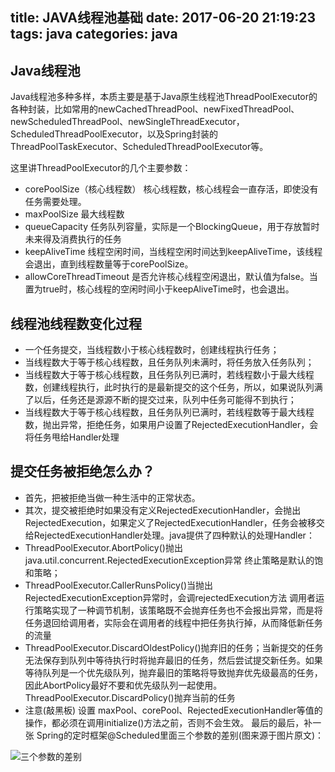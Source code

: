 
title: JAVA线程池基础
date: 2017-06-20 21:19:23
tags: java
categories: java
---

## Java线程池
Java线程池多种多样，本质主要是基于Java原生线程池ThreadPoolExecutor的各种封装，比如常用的newCachedThreadPool、newFixedThreadPool、newScheduledThreadPool、newSingleThreadExecutor，ScheduledThreadPoolExecutor，以及Spring封装的ThreadPoolTaskExecutor、ScheduledThreadPoolExecutor等。
<!-- more -->
这里讲ThreadPoolExecutor的几个主要参数：

- corePoolSize（核心线程数）
核心线程数，核心线程会一直存活，即使没有任务需要处理。
- maxPoolSize
最大线程数
- queueCapacity
任务队列容量，实际是一个BlockingQueue，用于存放暂时未来得及消费执行的任务
- keepAliveTime
线程空闲时间，当线程空闲时间达到keepAliveTime，该线程会退出，直到线程数量等于corePoolSize。
- allowCoreThreadTimeout
是否允许核心线程空闲退出，默认值为false。当置为true时，核心线程的空闲时间小于keepAliveTime时，也会退出。

## 线程池线程数变化过程
- 一个任务提交，当线程数小于核心线程数时，创建线程执行任务；
- 当线程数大于等于核心线程数，且任务队列未满时，将任务放入任务队列；
- 当线程数大于等于核心线程数，且任务队列已满时，若线程数小于最大线程数，创建线程执行，此时执行的是最新提交的这个任务，所以，如果说队列满了以后，任务还是源源不断的提交过来，队列中任务可能得不到执行；
- 当线程数大于等于核心线程数，且任务队列已满时，若线程数等于最大线程数，抛出异常，拒绝任务，如果用户设置了RejectedExecutionHandler，会将任务甩给Handler处理



## 提交任务被拒绝怎么办？
- 首先，把被拒绝当做一种生活中的正常状态。
- 其次，提交被拒绝时如果没有定义RejectedExecutionHandler，会抛出RejectedExecution，如果定义了RejectedExecutionHandler，任务会被移交给RejectedExecutionHandler处理。java提供了四种默认的处理Handler：
- ThreadPoolExecutor.AbortPolicy()抛出java.util.concurrent.RejectedExecutionException异常 终止策略是默认的饱和策略；
- ThreadPoolExecutor.CallerRunsPolicy()当抛出RejectedExecutionException异常时，会调rejectedExecution方法 调用者运行策略实现了一种调节机制，该策略既不会抛弃任务也不会报出异常，而是将任务退回给调用者，实际会在调用者的线程中把任务执行掉，从而降低新任务的流量
- ThreadPoolExecutor.DiscardOldestPolicy()抛弃旧的任务；当新提交的任务无法保存到队列中等待执行时将抛弃最旧的任务，然后尝试提交新任务。如果等待队列是一个优先级队列，抛弃最旧的策略将导致抛弃优先级最高的任务，因此AbortPolicy最好不要和优先级队列一起使用。
ThreadPoolExecutor.DiscardPolicy()抛弃当前的任务
- 注意(敲黑板)
设置 maxPool、corePool、RejectedExecutionHandler等值的操作，都必须在调用initialize()方法之前，否则不会生效。
最后的最后，补一张 Spring的定时框架@Scheduled里面三个参数的差别(图来源于图片原文)：

![三个参数的差别](https://upload-images.jianshu.io/upload_images/5935687-f933ad295f314775.png?imageMogr2/auto-orient/strip%7CimageView2/2/w/700)
